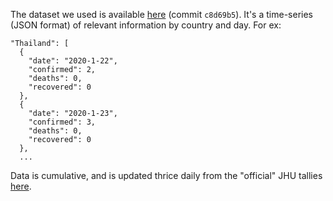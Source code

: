 The dataset we used is available [here](https://github.coom/pomber/covid19) (commit `c8d69b5`). It's a time-series (JSON format) of relevant information by country and day. For ex:

```
"Thailand": [
  {
    "date": "2020-1-22",
    "confirmed": 2,
    "deaths": 0,
    "recovered": 0
  },
  {
    "date": "2020-1-23",
    "confirmed": 3,
    "deaths": 0,
    "recovered": 0
  },
  ...
```

Data is cumulative, and is updated thrice daily from the "official" JHU tallies [here](https://github.com/CSSEGISandData/COVID-19).
